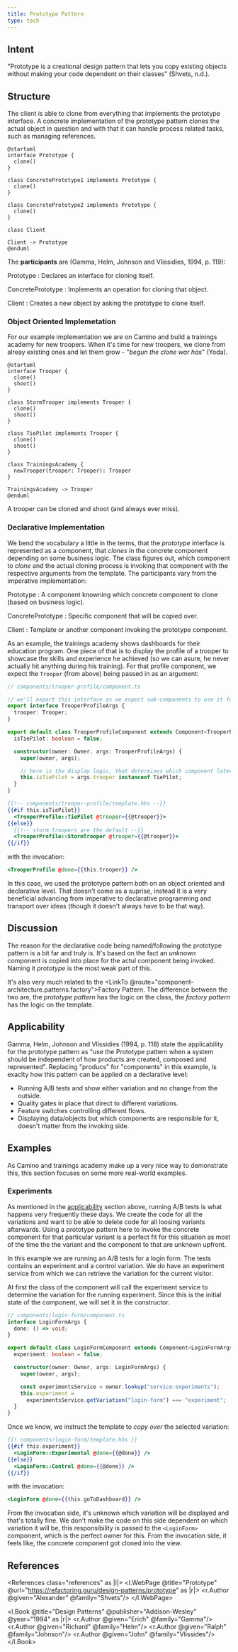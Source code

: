 ```yaml
---
title: Prototype Pattern
type: tech
---
```


## Intent

"Prototype is a creational design pattern that lets you copy existing objects
without making your code dependent on their classes" (Shvets, n.d.).

## Structure

The client is able to clone from everything that implements the prototype
interface. A concrete implementation of the prototype pattern clones the actual
object in question and with that it can handle process related tasks, such as
managing references.

```plantuml
@startuml
interface Prototype {
  clone()
}

class ConcretePrototype1 implements Prototype {
  clone()
}

class ConcretePrototype2 implements Prototype {
  clone()
}

class Client

Client -> Prototype
@enduml
```

The **participants** are (Gamma, Helm, Johnson and Vlissidies, 1994, p. 119):

Prototype
: Declares an interface for cloning itself.

ConcretePrototype
: Implements an operation for cloning that object.

Client
: Creates a new object by asking the prototype to clone itself.

### Object Oriented Implemetation

For our example implementation we are on Camino and build a
trainings academy for new troopers. When it's time for new troopers, we clone
from alreay existing ones and let them grow - "_begun the clone war has_" (Yoda).

```plantuml
@startuml
interface Trooper {
  clone()
  shoot()
}

class StormTrooper implements Trooper {
  clone()
  shoot()
}

class TiePilot implements Trooper {
  clone()
  shoot()
}

class TrainingsAcademy {
  newTrooper(trooper: Trooper): Trooper
}

TrainingsAcademy -> Trooper
@enduml
```

A trooper can be cloned and shoot (and always ever miss).

### Declarative Implementation

We bend the vocabulary a little in the terms, that the _prototype_ interface is
represented as a component, that _clones_ in the concrete component depending
on some business logic. The class figures out, which component to _clone_ and
the actual cloning process is invoking that component with the respective
arguments from the template. The participants vary from the imperative
implementation:

Prototype
: A component knowning which concrete component to clone (based on business
logic).

ConcretePrototype
: Specific component that will be copied over.

Client
: Template or another component invoking the prototype component.

As an example, the trainings academy shows dashboards for their education
program. One piece of that is to display the profile of a trooper to showcase
the skills and experience he achieved (so we can asure, he never
actually hit anything during his training). For that profile component, we expect
the `Trooper` (from above) being passed in as an argument:

```ts
// components/trooper-profile/component.ts

// we'll export this interface as we expect sub-components to use it for their args, too.
export interface TrooperProfileArgs {
  trooper: Trooper;
}

export default class TrooperProfileComponent extends Component<TrooperProfileArgs> {
  isTiePilot: boolean = false;

  constructor(owner: Owner, args: TrooperProfileArgs) {
    super(owner, args);

    // here is the display logic, that determines which component later on should be cloned in
    this.isTiePilot = args.trooper instanceof TiePilot;
  }
}
```

```hbs
{{!-- components/trooper-profile/template.hbs --}}
{{#if this.isTiePilot}}
  <TrooperProfile::TiePilot @trooper={{@trooper}}>
{{else}}
  {{!-- storm troopers are the default --}}
  <TrooperProfile::StormTrooper @trooper={{@trooper}}>
{{/if}}
```

with the invocation:

```hbs
<TrooperProfile @done={{this.trooper}} />
```

In this case, we used the prototype pattern both on an object oriented and
declarative level. That doesn't come as a suprise, instead it is a very
beneficial advancing from imperative to declarative programming and transport
over ideas (though it doesn't always have to be that way).

## Discussion

The reason for the declarative code being named/following the prototype pattern
is a bit far and truly is. It's based on the fact an _unknown_ component is
copied into place for the actul component being invoked.
Naming it _prototype_ is the most weak part of this.

It's also very much related to the <LinkTo
@route="component-architecture.patterns.factory">Factory
Pattern</LinkTo>. The difference between the two are, the _prototype pattern_
has the logic on the class, the _factory pattern_ has the logic on the template.

## Applicability

Gamma, Helm, Johnson and Vlissidies (1994, p. 118) state the applicability for
the prototype pattern as "use the Prototype pattern when a system should be
independent of how products are created, composed and represented". Replacing
"producs" for "components" in this example, is exaclty how this pattern can be
applied on a declarative level:

- Running A/B tests and show either variation and no change from the outside.
- Quality gates in place that direct to different variations.
- Feature switches controlling different flows.
- Displaying data/objects but which components are responsible for it, doesn't
  matter from the invoking side.

## Examples

As Camino and trainings academy make up a very nice way to demonstrate this,
this section focuses on some more real-world examples.

### Experiments

As mentioned in the [applicability](#applicability) section above, running A/B
tests is what happens very frequently these days. We create the code for all the
variations and want to be able to delete code for all loosing variants
afterwards. Using a prototype pattern here to invoke the concrete component for
that particular variant is a perfect fit for this situation as most of the time
the the variant and the component to that are unknown upfront.

In this example we are running an A/B tests for a login form. The tests contains
an experiment and a control variation. We do have an experiment service from
which we can retrieve the variation for the current visitor.

At first the class of the component will call the experiment service to
determine the variation for the running experiment. Since this is the initial
state of the component, we will set it in the constructor.

```ts
// components/login-form/component.ts
interface LoginFormArgs {
  done: () => void;
}

export default class LoginFormComponent extends Component<LoginFormArgs> {
  experiment: boolean = false;

  constructor(owner: Owner, args: LoginFormArgs) {
    super(owner, args);

    const experimentsService = owner.lookup("service:experiments");
    this.experiment =
      experimentsService.getVariation("login-form") === "experiment";
  }
}
```

Once we know, we instruct the template to _copy over_ the selected variation:

```hbs
{{! components/login-form/template.hbs }}
{{#if this.experiment}}
  <LoginForm::Experimental @done={{@done}} />
{{else}}
  <LoginForm::Control @done={{@done}} />
{{/if}}
```

with the invocation:

```hbs
<LoginForm @done={{this.goToDashboard}} />
```

From the invocation side, it's unknown which variation will be displayed and
that's totally fine. We don't make the code on this side dependent on which
variation it will be, this responsibility is passed to the `<LoginForm>`
component, which is the perfect owner for this. From the invocation side, it
feels like, the concrete component got cloned into the view.

## References

<References class="references" as |l|>
<l.WebPage @title="Prototype" @url="https://refactoring.guru/design-patterns/prototype" as
|r|>
<r.Author @given="Alexander" @family="Shvets"/>
</l.WebPage>

<l.Book @title="Design Patterns" @publisher="Addison-Wesley" @year="1994" as |r|>
<r.Author @given="Erich" @family="Gamma"/>
<r.Author @given="Richard" @family="Helm"/>
<r.Author @given="Ralph" @family="Johnson"/>
<r.Author @given="John" @family="Vlissides"/>
</l.Book>
</References>
